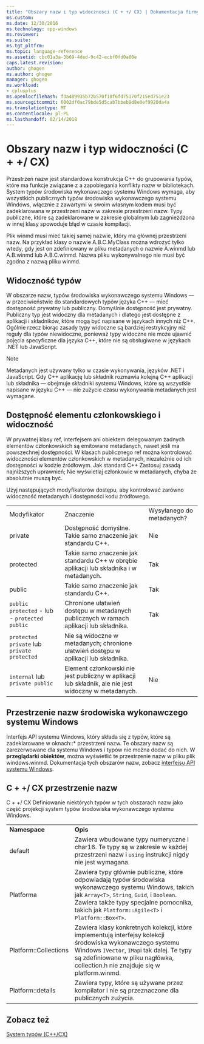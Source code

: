 ```yaml
---
title: "Obszary nazw i typ widoczności (C + +/ CX) | Dokumentacja firmy Microsoft"
ms.custom: 
ms.date: 12/30/2016
ms.technology: cpp-windows
ms.reviewer: 
ms.suite: 
ms.tgt_pltfrm: 
ms.topic: language-reference
ms.assetid: cbc01a3a-3b69-4ded-9c42-ecbf0fd0a00e
caps.latest.revision: 
author: ghogen
ms.author: ghogen
manager: ghogen
ms.workload:
- cplusplus
ms.openlocfilehash: f3a489935b72b570f18f6fd75170f215ed751e23
ms.sourcegitcommit: 6002df0ac79bde5d5cab7bbeb9d8e0ef9920da4a
ms.translationtype: MT
ms.contentlocale: pl-PL
ms.lasthandoff: 02/14/2018
---
```

# <a name="namespaces-and-type-visibility-ccx-"></a>Obszary nazw i typ widoczności (C + +/ CX)
Przestrzeń nazw jest standardowa konstrukcja C++ do grupowania typów, które ma funkcje związane z a zapobiegania konflikty nazw w bibliotekach. System typów środowiska wykonawczego systemu Windows wymaga, aby wszystkich publicznych typów środowiska wykonawczego systemu Windows, włącznie z zawartymi w swoim własnym kodem musi być zadeklarowana w przestrzeni nazw w zakresie przestrzeni nazw. Typy publiczne, które są zadeklarowane w zakresie globalnym lub zagnieżdżona w innej klasy spowoduje błąd w czasie kompilacji.  
  
 Plik winmd musi mieć takiej samej nazwie, który ma głównej przestrzeni nazw. Na przykład klasy o nazwie A.B.C.MyClass można wdrożyć tylko wtedy, gdy jest on zdefiniowany w pliku metadanych o nazwie A.winmd lub A.B.winmd lub A.B.C.winmd. Nazwa pliku wykonywalnego nie musi być zgodna z nazwą pliku winmd.  
  
## <a name="type-visibility"></a>Widoczność typów  
 W obszarze nazw, typów środowiska wykonawczego systemu Windows — w przeciwieństwie do standardowych typów języka C++ — mieć dostępność prywatny lub publiczny. Domyślnie dostępność jest prywatny. Publiczny typ jest widoczny dla metadanych i dlatego jest dostępne z aplikacji i składników, które mogą być napisane w językach innych niż C++. Ogólnie rzecz biorąc zasady typy widoczne są bardziej restrykcyjny niż reguły dla typów niewidoczne, ponieważ typy widoczne nie może ujawnić pojęcia specyficzne dla języka C++, które nie są obsługiwane w językach .NET lub JavaScript.  
  
> [!NOTE]
>  Metadanych jest używany tylko w czasie wykonywania, języków .NET i JavaScript. Gdy C++ aplikację lub składnik rozmawia kolejną C++ aplikacji lub składnika — obejmuje składniki systemu Windows, które są wszystkie napisane w języku C++ — nie zużycie czasu wykonywania metadanych jest wymagane.  
  
## <a name="member-accessibility-and-visibility"></a>Dostępność elementu członkowskiego i widoczność  
 W prywatnej klasy ref, interfejsem ani obiektem delegowanym żadnych elementów członkowskich są emitowane metadanych, nawet jeśli ma powszechnej dostępności. W klasach publicznego ref można kontrolować widoczności elementów członkowskich w metadanych, niezależnie od ich dostępności w kodzie źródłowym. Jak standard C++ Zastosuj zasadą najniższych uprawnień; Nie wyświetlaj członkowie w metadanych, chyba że absolutnie muszą być.  
  
 Użyj następujących modyfikatorów dostępu, aby kontrolować zarówno widoczność metadanych i dostępności kodu źródłowego.  
  
||||  
|-|-|-|  
|Modyfikator|Znaczenie|Wysyłanego do metadanych?|  
|private|Dostępność domyślne. Takie samo znaczenie jak standardu C++.|Nie|  
|protected|Takie samo znaczenie jak standardu C++ w obrębie aplikacji lub składnika i w metadanych.|Tak|  
|public|Takie samo znaczenie jak standardu C++.|Tak|  
|`public protected` - lub - `protected public`|Chronione ułatwień dostępu w metadanych publicznych w ramach aplikacji lub składnika.|Tak|  
|`protected private` lub `private protected`|Nie są widoczne w metadanych; chronione ułatwień dostępu w aplikacji lub składnika.||  
|`internal` lub `private public`|Element członkowski nie jest publiczny w aplikacji lub składnik, ale nie jest widoczny w metadanych.|Nie|  
  
## <a name="windows-runtime-namespaces"></a>Przestrzenie nazw środowiska wykonawczego systemu Windows  
 Interfejs API systemu Windows, który składa się z typów, które są zadeklarowane w oknach::\* przestrzeni nazw. Te obszary nazw są zarezerwowane dla systemu Windows i typów nie można dodać do nich. W **przeglądarki obiektów**, można wyświetlić te przestrzenie nazw w pliku plik windows.winmd. Dokumentacja tych obszarów nazw, zobacz [interfejsu API systemu Windows](http://msdn.microsoft.com/library/windows/apps/br211377).  
  
## <a name="ccx-namespaces"></a>C + +/ CX przestrzenie nazw  
 C + +/ CX Definiowanie niektórych typów w tych obszarach nazw jako część projekcji system typów środowiska wykonawczego systemu Windows.  
  
|||  
|-|-|  
|**Namespace**|**Opis**|  
|default|Zawiera wbudowane typy numeryczne i char16. Te typy są w zakresie w każdej przestrzeni nazw i `using` instrukcji nigdy nie jest wymagana.|  
|Platforma|Zawiera typy głównie publiczne, które odpowiadają typów środowiska wykonawczego systemu Windows, takich jak `Array<T>`, `String`, `Guid`, i `Boolean`. Zawiera także typy specjalne pomocnika, takich jak `Platform::Agile<T>` i `Platform::Box<T>`.|  
|Platform::Collections|Zawiera klasy konkretnych kolekcji, które implementują interfejsy kolekcji środowiska wykonawczego systemu Windows `IVector`, `IMap`i tak dalej. Te typy są zdefiniowane w pliku nagłówka, collection.h nie znajduje się w platform.winmd.|  
|Platform::details|Zawiera typy, które są używane przez kompilator i nie są przeznaczone dla publicznych zużycia.|  
  
## <a name="see-also"></a>Zobacz też  
 [System typów (C++/CX)](../cppcx/type-system-c-cx.md)
